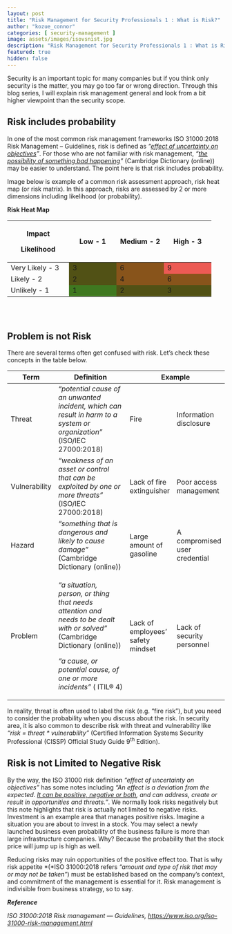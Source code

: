 ```yaml
---
layout: post
title: "Risk Management for Security Professionals 1 : What is Risk?"
author: "kozue_connor"
categories: [ security-management ]
image: assets/images/isovsnist.jpg
description: "Risk Management for Security Professionals 1 : What is Risk?"
featured: true
hidden: false
---
```


Security is an important topic for many companies but if you think only security is the matter, you may go too far or wrong direction. Through this blog series, I will explain risk management general and look from a bit higher viewpoint than the security scope.

## Risk includes probability

In one of the most common risk management frameworks ISO 31000:2018 Risk Management – Guidelines, risk is defined as *“<u>effect of uncertainty on objectives</u>”*. For those who are not familiar with risk management, *“<u>the possibility of something bad happening</u>”* (Cambridge Dictionary (online)) may be easier to understand. The point here is that risk includes probability.

Image below is example of a common risk assessment approach, risk heat map (or risk matrix). In this approach, risks are assessed by 2 or more dimensions including likelihood (or probability).

**Risk Heat Map**

<table>
<colgroup>
<col style="width: 30%" />
<col style="width: 23%" />
<col style="width: 23%" />
<col style="width: 23%" />
</colgroup>
<thead>
<tr class="header">
<th><p>Impact</p>
<p>Likelihood</p></th>
<th>Low - 1</th>
<th>Medium - 2</th>
<th>High - 3</th>
</tr>
</thead>
<tbody>
<tr class="odd">
<td>Very Likely - 3</td>
<td style="background-color: #515115;">3</td>
<td style="background-color: #88541B;">6</td>
<td style="background-color: #EC5A54;">9</td>
</tr>
<tr class="even">
<td>Likely - 2</td>
<td style="background-color: #515115;">2</td>
<td style="background-color: #88541B;">4</td>
<td style="background-color: #88541B;">6</td>
</tr>
<tr class="odd">
<td>Unlikely - 1</td>
<td style="background-color: #3F7820;">1</td>
<td style="background-color: #515115;">2</td>
<td style="background-color: #515115;">3</td>
</tr>
</tbody>
</table>

<br><br>
## Problem is not Risk

There are several terms often get confused with risk. Let’s check these concepts in the table below.

<table>
<colgroup>
<col style="width: 16%" />
<col style="width: 49%" />
<col style="width: 16%" />
<col style="width: 18%" />
</colgroup>
<thead>
<tr class="header">
<th>Term</th>
<th>Definition</th>
<th colspan="2">Example</th>
</tr>
</thead>
<tbody>
<tr class="odd">
<td>Threat</td>
<td><em>“potential cause of an unwanted incident, which can result in harm to a system or organization”</em> (ISO/IEC 27000:2018)</td>
<td>Fire</td>
<td>Information disclosure</td>
</tr>
<tr class="even">
<td>Vulnerability</td>
<td><em>“weakness of an asset or control that can be exploited by one or more threats”</em> (ISO/IEC 27000:2018)</td>
<td>Lack of fire extinguisher</td>
<td>Poor access management</td>
</tr>
<tr class="odd">
<td>Hazard</td>
<td><em>“something that is dangerous and likely to cause damage”</em> (Cambridge Dictionary (online))</td>
<td>Large amount of gasoline</td>
<td>A compromised user credential</td>
</tr>
<tr class="even">
<td>Problem</td>
<td><p><em>“a situation, person, or thing that needs attention and needs to be dealt with or solved”</em> (Cambridge Dictionary (online))</p>
<p><em>“a cause, or potential cause, of one or more incidents”</em> ( ITIL® 4)</p></td>
<td>Lack of employees’ safety mindset</td>
<td>Lack of security personnel</td>
</tr>
</tbody>
</table>

In reality, threat is often used to label the risk (e.g. “fire risk”), but you need to consider the probability when you discuss about the risk. In security area, it is also common to describe risk with threat and vulnerability like *“risk = threat \* vulnerability”* (Certified Information Systems Security Professional (CISSP) Official Study Guide 9<sup>th</sup> Edition).

## Risk is not Limited to Negative Risk

By the way, the ISO 31000 risk definition *“effect of uncertainty on objectives”* has some notes including *“An effect is a deviation from the expected. <u>It can be positive, negative or both</u>, and can address, create or result in opportunities and threats.”*. We normally look risks negatively but this note highlights that risk is actually not limited to negative risks. Investment is an example area that manages positive risks. Imagine a situation you are about to invest in a stock. You may select a newly launched business even probability of the business failure is more than large infrastructure companies. Why? Because the probability that the stock price will jump up is high as well.

Reducing risks may ruin opportunities of the positive effect too. That is why risk appetite *(*ISO 31000:2018 refers *“amount and type of risk that may or may not be taken”*) must be established based on the company’s context, and commitment of the management is essential for it. Risk management is indivisible from business strategy, so to say.

***Reference***

*ISO 31000:2018 Risk management — Guidelines, https://www.iso.org/iso-31000-risk-management.html*